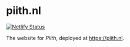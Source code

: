 # piith.nl

[![Netlify Status](https://api.netlify.com/api/v1/badges/41a85306-eca6-4b90-91e6-ec0af0d77ef6/deploy-status)](https://app.netlify.com/sites/piith/deploys)

The website for _Piith_, deployed at https://piith.nl.
